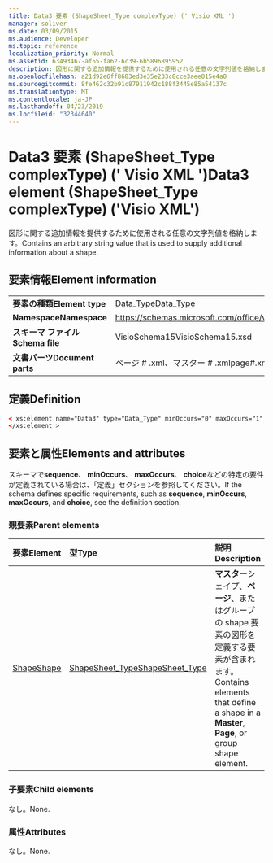 ```yaml
---
title: Data3 要素 (ShapeSheet_Type complexType) (' Visio XML ')
manager: soliver
ms.date: 03/09/2015
ms.audience: Developer
ms.topic: reference
localization_priority: Normal
ms.assetid: 63493467-af55-fa62-6c39-6b5896895952
description: 図形に関する追加情報を提供するために使用される任意の文字列値を格納します。
ms.openlocfilehash: a21d92e6ff8683ed3e35e233c8cce3aee015e4a0
ms.sourcegitcommit: 8fe462c32b91c87911942c188f3445e85a54137c
ms.translationtype: MT
ms.contentlocale: ja-JP
ms.lasthandoff: 04/23/2019
ms.locfileid: "32344640"
---
```

# <a name="data3-element-shapesheettype-complextype-visio-xml"></a><span data-ttu-id="50be0-103">Data3 要素 (ShapeSheet_Type complexType) (' Visio XML ')</span><span class="sxs-lookup"><span data-stu-id="50be0-103">Data3 element (ShapeSheet_Type complexType) ('Visio XML')</span></span>

<span data-ttu-id="50be0-104">図形に関する追加情報を提供するために使用される任意の文字列値を格納します。</span><span class="sxs-lookup"><span data-stu-id="50be0-104">Contains an arbitrary string value that is used to supply additional information about a shape.</span></span>
  
## <a name="element-information"></a><span data-ttu-id="50be0-105">要素情報</span><span class="sxs-lookup"><span data-stu-id="50be0-105">Element information</span></span>

|||
|:-----|:-----|
|<span data-ttu-id="50be0-106">**要素の種類**</span><span class="sxs-lookup"><span data-stu-id="50be0-106">**Element type**</span></span> <br/> |[<span data-ttu-id="50be0-107">Data_Type</span><span class="sxs-lookup"><span data-stu-id="50be0-107">Data_Type</span></span>](data_type-complextypevisio-xml.md) <br/> |
|<span data-ttu-id="50be0-108">**Namespace**</span><span class="sxs-lookup"><span data-stu-id="50be0-108">**Namespace**</span></span> <br/> |https://schemas.microsoft.com/office/visio/2012/main  <br/> |
|<span data-ttu-id="50be0-109">**スキーマ ファイル**</span><span class="sxs-lookup"><span data-stu-id="50be0-109">**Schema file**</span></span> <br/> |<span data-ttu-id="50be0-110">VisioSchema15</span><span class="sxs-lookup"><span data-stu-id="50be0-110">VisioSchema15.xsd</span></span>  <br/> |
|<span data-ttu-id="50be0-111">**文書パーツ**</span><span class="sxs-lookup"><span data-stu-id="50be0-111">**Document parts**</span></span> <br/> |<span data-ttu-id="50be0-112">ページ # .xml、マスター # .xml</span><span class="sxs-lookup"><span data-stu-id="50be0-112">page#.xml, master#.xml</span></span>  <br/> |
   
## <a name="definition"></a><span data-ttu-id="50be0-113">定義</span><span class="sxs-lookup"><span data-stu-id="50be0-113">Definition</span></span>

```XML
< xs:element name="Data3" type="Data_Type" minOccurs="0" maxOccurs="1" >
</xs:element >
```

## <a name="elements-and-attributes"></a><span data-ttu-id="50be0-114">要素と属性</span><span class="sxs-lookup"><span data-stu-id="50be0-114">Elements and attributes</span></span>

<span data-ttu-id="50be0-115">スキーマで**sequence**、 **minOccurs**、 **maxOccurs**、 **choice**などの特定の要件が定義されている場合は、「定義」セクションを参照してください。</span><span class="sxs-lookup"><span data-stu-id="50be0-115">If the schema defines specific requirements, such as **sequence**, **minOccurs**, **maxOccurs**, and **choice**, see the definition section.</span></span> 
  
### <a name="parent-elements"></a><span data-ttu-id="50be0-116">親要素</span><span class="sxs-lookup"><span data-stu-id="50be0-116">Parent elements</span></span>

|<span data-ttu-id="50be0-117">**要素**</span><span class="sxs-lookup"><span data-stu-id="50be0-117">**Element**</span></span>|<span data-ttu-id="50be0-118">**型**</span><span class="sxs-lookup"><span data-stu-id="50be0-118">**Type**</span></span>|<span data-ttu-id="50be0-119">**説明**</span><span class="sxs-lookup"><span data-stu-id="50be0-119">**Description**</span></span>|
|:-----|:-----|:-----|
|[<span data-ttu-id="50be0-120">Shape</span><span class="sxs-lookup"><span data-stu-id="50be0-120">Shape</span></span>](shape-element-shapes_type-complextypevisio-xml.md) <br/> |[<span data-ttu-id="50be0-121">ShapeSheet_Type</span><span class="sxs-lookup"><span data-stu-id="50be0-121">ShapeSheet_Type</span></span>](shapesheet_type-complextypevisio-xml.md) <br/> |<span data-ttu-id="50be0-122">**マスター**シェイプ、**ページ**、またはグループの shape 要素の図形を定義する要素が含まれます。</span><span class="sxs-lookup"><span data-stu-id="50be0-122">Contains elements that define a shape in a **Master**, **Page**, or group shape element.</span></span>  <br/> |
   
### <a name="child-elements"></a><span data-ttu-id="50be0-123">子要素</span><span class="sxs-lookup"><span data-stu-id="50be0-123">Child elements</span></span>

<span data-ttu-id="50be0-124">なし。</span><span class="sxs-lookup"><span data-stu-id="50be0-124">None.</span></span>
  
### <a name="attributes"></a><span data-ttu-id="50be0-125">属性</span><span class="sxs-lookup"><span data-stu-id="50be0-125">Attributes</span></span>

<span data-ttu-id="50be0-126">なし。</span><span class="sxs-lookup"><span data-stu-id="50be0-126">None.</span></span>
  

